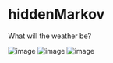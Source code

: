 # hiddenMarkov
What will the weather be?

![image](https://github.com/chamale-rac/hiddenMarkov/assets/63200593/4ef916f3-0a7f-4994-94ee-27087946b2ed)
![image](https://github.com/chamale-rac/hiddenMarkov/assets/63200593/b02e268d-32be-4a67-9ebb-46246ff3d534)
![image](https://github.com/chamale-rac/hiddenMarkov/assets/63200593/fec17835-53e4-4aae-a9b8-31a3f975501b)
